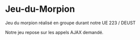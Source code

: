 # Jeu-du-Morpion
Jeu du morpion réalisé en groupe durant notre UE 223 / DEUST

Notre jeu repose sur les appels AJAX demandé.
